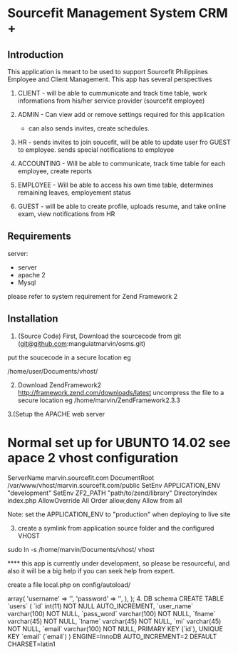 Sourcefit Management System CRM +
=======================

Introduction
------------
This application is meant to be used to support Sourcefit Philippines Employee and 
Client Management. This app has several perspectives 

1. CLIENT - will be able to cummunicate and track time table, work informations from   his/her service provider (sourcefit employee)

2. ADMIN - Can view add or remove settings required for this application
      - can also sends invites, create schedules.

3. HR  -  sends invites to join soucefit, will be able to update user fro GUEST to 
         employee. sends special notifications to employee 

4. ACCOUNTING - Will be able to communicate, track time table for each employee, create reports 

5. EMPLOYEE - Will be able to access his own time table, determines 
          remaining leaves, employement status

6. GUEST - will be able to create profile, uploads resume, and take online exam,
            view notifications from HR
        

Requirements
------------
server:
- server 
- apache 2
- Mysql

please refer to system requirement for Zend Framework 2

Installation
------------

1. (Source Code) First, Download the sourcecode from git (git@github.com:manguiatmarvin/osms.git)

put the soucecode in a secure location eg

/home/user/Documents/vhost/

2. Download ZendFramework2 http://framework.zend.com/downloads/latest
  uncompress the file to a secure location eg /home/marvin/ZendFramework2.3.3

3.(Setup the APACHE web server

# Normal set up for UBUNTO 14.02 see apace 2 vhost configuration 

<VirtualHost marvin.sourcefit.com:80>
   ServerName marvin.sourcefit.com
   DocumentRoot /var/www/vhost/marvin.sourcefit.com/public
   SetEnv APPLICATION_ENV "development"
   SetEnv ZF2_PATH "path/to/zend/library"
   <Directory /var/www/vhost/marvin.sourcefit.com/public/>
        DirectoryIndex index.php
        AllowOverride All
        Order allow,deny
        Allow from all
   </Directory>
</VirtualHost>

Note: 
set the APPLICATION_ENV to "production" when
deploying to live site



3. create a symlink from application source folder and the configured VHOST

sudo ln -s /home/marvin/Documents/vhost/ vhost

**** this app is currently under development, so please be resourceful, and also it will be a big help if you can seek help from expert. 



create a file local.php on config/autoload/


  <?php
return array(
    'db' => array(
        'username' => '<DBUSER>',
        'password' => '<DBPASSWORD>',
    ),
);


4. DB schema

 CREATE TABLE `users` (
  `id` int(11) NOT NULL AUTO_INCREMENT,
  `user_name` varchar(100) NOT NULL,
  `pass_word` varchar(100) NOT NULL,
  `fname` varchar(45) NOT NULL,
  `lname` varchar(45) NOT NULL,
  `mi` varchar(45) NOT NULL,
  `email` varchar(100) NOT NULL,
  PRIMARY KEY (`id`),
  UNIQUE KEY `email` (`email`)
) ENGINE=InnoDB AUTO_INCREMENT=2 DEFAULT CHARSET=latin1


